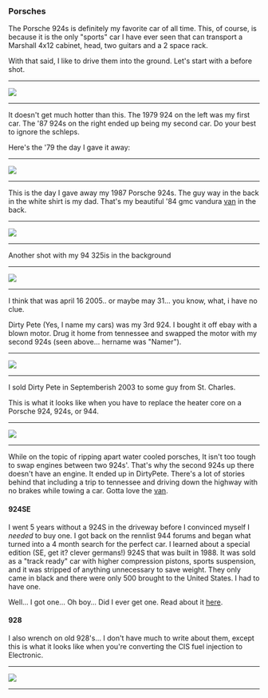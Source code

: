 ### Porsches

The Porsche 924s is definitely my favorite car of all time. This, of
course, is because it is the only "sports" car I have ever seen that can
transport a Marshall 4x12 cabinet, head, two guitars and a 2 space rack.

With that said, I like to drive them into the ground. Let's start with a
before shot.

* * * * *

![](media/924Studs.jpg)

* * * * *

It doesn't get much hotter than this. The 1979 924 on the left was my
first car. The '87 924s on the right ended up being my second car. Do
your best to ignore the schleps.

Here's the '79 the day I gave it away:

* * * * *

![](media/goodbye924.jpg)

* * * * *

This is the day I gave away my 1987 Porsche 924s. The guy way in the
back in the white shirt is my dad. That's my beautiful '84 gmc vandura
[van](theVan.html) in the back.

* * * * *

![](media/goodbye924s2.jpg)

* * * * *

Another shot with my 94 325is in the background

* * * * *

![](media/goodbye924s1.jpg)

* * * * *

I think that was april 16 2005.. or maybe may 31... you know, what, i
have no clue.

Dirty Pete (Yes, I name my cars) was my 3rd 924. I bought it off ebay
with a blown motor. Drug it home from tennessee and swapped the motor
with my second 924s (seen above... hername was "Namer").

* * * * *

![](media/dirtyPete.jpg)

* * * * *

I sold Dirty Pete in Septemberish 2003 to some guy from St. Charles.

This is what it looks like when you have to replace the heater core on a
Porsche 924, 924s, or 944.

* * * * *

![](media/heaterCore.jpg)

* * * * *

While on the topic of ripping apart water cooled porsches, It isn't too
tough to swap engines between two 924s'. That's why the second 924s up
there doesn't have an engine. It ended up in DirtyPete. There's a lot of
stories behind that including a trip to tennessee and driving down the
highway with no brakes while towing a car. Gotta love the
[van](theVan.html).

#### 924SE

I went 5 years without a 924S in the driveway before I convinced myself
I *needed* to buy one. I got back on the rennlist 944 forums and began
what turned into a 4 month search for the perfect car. I learned about a
special edition (SE, get it? clever germans!) 924S that was built in
1988. It was sold as a "track ready" car with higher compression
pistons, sports suspension, and it was stripped of anything unnecessary
to save weight. They only came in black and there were only 500 brought
to the United States. I had to have one.

Well… I got one… Oh boy… Did I ever get one. Read about it
[here](924SE.html).

#### 928

I also wrench on old 928's... I don't have much to write about them,
except this is what it looks like when you're converting the CIS fuel
injection to Electronic.

* * * * *

![](media/928FuelInjection.jpg)

* * * * *
